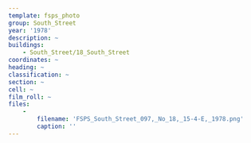 ```yaml
---
template: fsps_photo
group: South_Street
year: '1978'
description: ~
buildings:
    - South_Street/18_South_Street
coordinates: ~
heading: ~
classification: ~
section: ~
cell: ~
film_roll: ~
files:
    -
        filename: 'FSPS_South_Street_097,_No_18,_15-4-E,_1978.png'
        caption: ''
---
```

